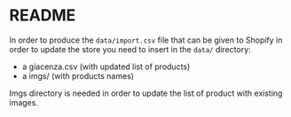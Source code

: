 # README

In order to produce the `data/import.csv` file that can be given to Shopify in 
order to update the store you need to insert in the `data/` directory:
* a giacenza.csv (with updated list of products)
* a imgs/ (with products names)

Imgs directory is needed in order to update the list of product with existing images.
